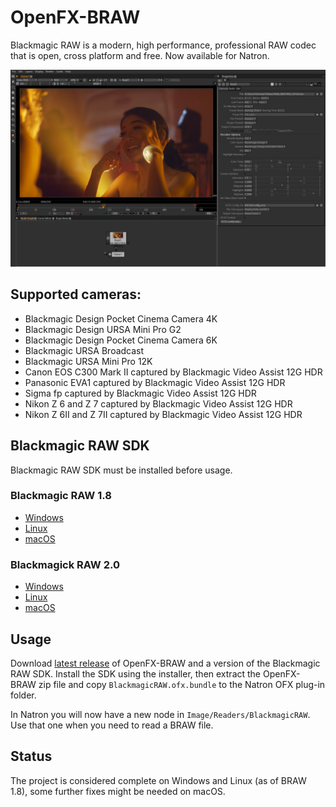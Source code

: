 # OpenFX-BRAW

Blackmagic RAW is a modern, high performance, professional RAW codec that is open, cross platform and free. Now available for Natron.

![Screenshot](screenshot.png)

## Supported cameras:

 * Blackmagic Design Pocket Cinema Camera 4K
 * Blackmagic Design URSA Mini Pro G2
 * Blackmagic Design Pocket Cinema Camera 6K
 * Blackmagic URSA Broadcast
 * Blackmagic URSA Mini Pro 12K
 * Canon EOS C300 Mark II captured by Blackmagic Video Assist 12G HDR
 * Panasonic EVA1 captured by Blackmagic Video Assist 12G HDR
 * Sigma fp captured by Blackmagic Video Assist 12G HDR
 * Nikon Z 6 and Z 7 captured by Blackmagic Video Assist 12G HDR
 * Nikon Z 6II and Z 7II captured by Blackmagic Video Assist 12G HDR

## Blackmagic RAW SDK

Blackmagic RAW SDK must be installed before usage.

### Blackmagic RAW 1.8

 * [Windows](https://www.blackmagicdesign.com/no/support/download/50dc232a8f8b45619ecf0d9a40f92c8d/Windows)
 * [Linux](https://www.blackmagicdesign.com/no/support/download/50dc232a8f8b45619ecf0d9a40f92c8d/Linux)
 * [macOS](https://www.blackmagicdesign.com/no/support/download/50dc232a8f8b45619ecf0d9a40f92c8d/Mac%20OS%20X)

### Blackmagick RAW 2.0

 * [Windows](https://www.blackmagicdesign.com/no/support/download/6307842705f14a5dbb99daa90212c4ba/Windows)
 * [Linux](https://www.blackmagicdesign.com/no/support/download/6307842705f14a5dbb99daa90212c4ba/Linux)
 * [macOS](https://www.blackmagicdesign.com/no/support/download/6307842705f14a5dbb99daa90212c4ba/Mac%20OS%20X)


## Usage

Download [latest release](https://github.com/rodlie/openfx-braw/releases) of OpenFX-BRAW and a version of the Blackmagic RAW SDK. Install the SDK using the installer, then extract the OpenFX-BRAW zip file and copy ``BlackmagicRAW.ofx.bundle`` to the Natron OFX plug-in folder.

In Natron you will now have a new node in ``Image/Readers/BlackmagicRAW``. Use that one when you need to read a BRAW file.

## Status

The project is considered complete on Windows and Linux (as of BRAW 1.8), some further fixes might be needed on macOS.
